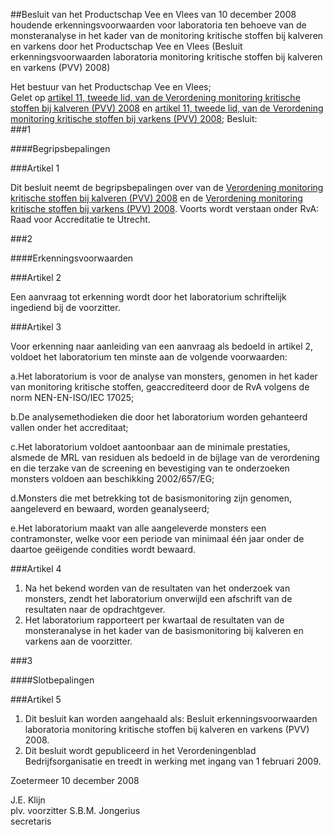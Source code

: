 <meta http-equiv='Content-Type' content='text/html; charset=utf-8' />

##Besluit van het Productschap Vee en Vlees van 10 december 2008 houdende erkenningsvoorwaarden voor laboratoria ten behoeve van de monsteranalyse in het kader van de monitoring kritische stoffen bij kalveren en varkens door het Productschap Vee en Vlees (Besluit erkenningsvoorwaarden laboratoria monitoring kritische stoffen bij kalveren en varkens (PVV) 2008)

Het bestuur van het Productschap Vee en Vlees;  
Gelet op [artikel 11, tweede lid, van de Verordening monitoring kritische stoffen bij kalveren (PVV) 2008](../../../../../../../../../../pbo/verordening/monitoring/kritische/stoffen/bij/kalveren/(pvv)/2008/BWBR0025508/README.md) en [artikel 11, tweede lid, van de Verordening monitoring kritische stoffen bij varkens (PVV) 2008](../../../../../../../../../../pbo/verordening/monitoring/kritische/stoffen/bij/varkens/(pvv)/2008/BWBR0025677/README.md);
Besluit:     
###1 

####Begripsbepalingen

###Artikel 1 

Dit besluit neemt de begripsbepalingen over van de [Verordening monitoring kritische stoffen bij kalveren (PVV) 2008](../../../../../../../../../../pbo/verordening/monitoring/kritische/stoffen/bij/kalveren/(pvv)/2008/BWBR0025508/README.md) en de [Verordening monitoring kritische stoffen bij varkens (PVV) 2008](../../../../../../../../../../pbo/verordening/monitoring/kritische/stoffen/bij/varkens/(pvv)/2008/BWBR0025677/README.md). Voorts wordt verstaan onder RvA: Raad voor Accreditatie te Utrecht. 

###2 

####Erkenningsvoorwaarden

###Artikel 2 

Een aanvraag tot erkenning wordt door het laboratorium schriftelijk ingediend bij de voorzitter. 

###Artikel 3 

Voor erkenning naar aanleiding van een aanvraag als bedoeld in artikel 2, voldoet het laboratorium ten minste aan de volgende voorwaarden: 

a.Het laboratorium is voor de analyse van monsters, genomen in het kader van monitoring kritische stoffen, geaccrediteerd door de RvA volgens de norm NEN-EN-ISO/IEC 17025; 

b.De analysemethodieken die door het laboratorium worden gehanteerd vallen onder het accreditaat; 

c.Het laboratorium voldoet aantoonbaar aan de minimale prestaties, alsmede de MRL van residuen als bedoeld in de bijlage van de verordening en die terzake van de screening en bevestiging van te onderzoeken monsters voldoen aan beschikking 2002/657/EG; 

d.Monsters die met betrekking tot de basismonitoring zijn genomen, aangeleverd en bewaard, worden geanalyseerd; 

e.Het laboratorium maakt van alle aangeleverde monsters een contramonster, welke voor een periode van minimaal één jaar onder de daartoe geëigende condities wordt bewaard. 

###Artikel 4 

1. Na het bekend worden van de resultaten van het onderzoek van monsters, zendt het laboratorium onverwijld een afschrift van de resultaten naar de opdrachtgever. 
2. Het laboratorium rapporteert per kwartaal de resultaten van de monsteranalyse in het kader van de basismonitoring bij kalveren en varkens aan de voorzitter. 

###3 

####Slotbepalingen

###Artikel 5 

1. Dit besluit kan worden aangehaald als: Besluit erkenningsvoorwaarden laboratoria monitoring kritische stoffen bij kalveren en varkens (PVV) 2008. 
2. Dit besluit wordt gepubliceerd in het Verordeningenblad Bedrijfsorganisatie en treedt in werking met ingang van 1 februari 2009. 

Zoetermeer 
10 december 2008   

J.E. Klijn  
plv. voorzitter 
S.B.M. Jongerius  
secretaris    
